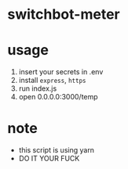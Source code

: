 # switchbot-meter

# usage
1. insert your secrets in .env
2. install `express`, `https`
3. run index.js
4. open 0.0.0.0:3000/temp

# note
- this script is using yarn
- DO IT YOUR FUCK
